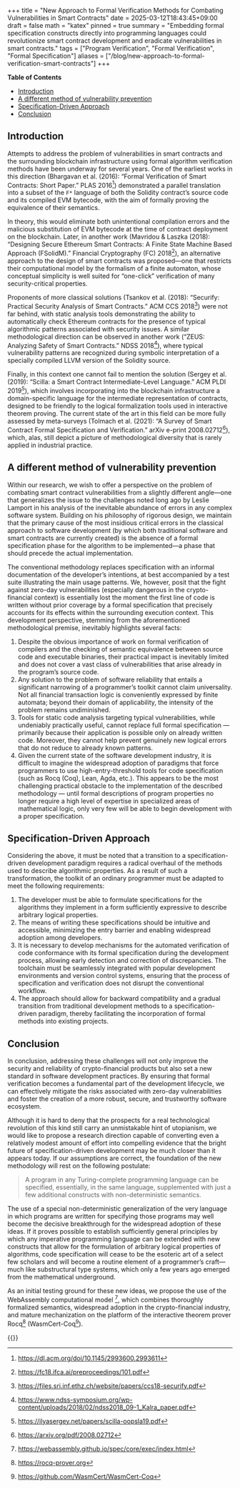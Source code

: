 +++
title = "New Approach to Formal Verification Methods for Combating Vulnerabilities in Smart Contracts"
date = 2025-03-12T18:43:45+09:00
draft = false
math = "katex"
pinned = true
summary = "Embedding formal specification constructs directly into programming languages could revolutionize smart contract development and eradicate vulnerabilities in smart contracts."
tags = ["Program Verification", "Formal Verification", "Formal Specification"]
aliases = ["/blog/new-approach-to-formal-verification-smart-contracts"]
+++

**Table of Contents**
- [Introduction](#introduction)
- [A different method of vulnerability prevention](#a-different-method-of-vulnerability-prevention)
- [Specification-Driven Approach](#specification-driven-approach)
- [Conclusion](#conclusion)


## Introduction

Attempts to address the problem of vulnerabilities in smart contracts and the surrounding blockchain infrastructure using formal algorithm verification methods have been underway for several years. One of the earliest works in this direction (Bhargavan et al. (2016): “Formal Verification of Smart Contracts: Short Paper.” PLAS 2016[^1]) demonstrated a parallel translation into a subset of the `F*` language of both the Solidity contract’s source code and its compiled EVM bytecode, with the aim of formally proving the equivalence of their semantics.

In theory, this would eliminate both unintentional compilation errors and the malicious substitution of EVM bytecode at the time of contract deployment on the blockchain. Later, in another work (Mavridou & Laszka (2018): “Designing Secure Ethereum Smart Contracts: A Finite State Machine Based Approach (FSolidM).” Financial Cryptography (FC) 2018[^2]), an alternative approach to the design of smart contracts was proposed—one that restricts their computational model by the formalism of a finite automaton, whose conceptual simplicity is well suited for “one-click” verification of many security-critical properties.

Proponents of more classical solutions (Tsankov et al. (2018): “Securify: Practical Security Analysis of Smart Contracts.” ACM CCS 2018[^3]) were not far behind, with static analysis tools demonstrating the ability to automatically check Ethereum contracts for the presence of typical algorithmic patterns associated with security issues. A similar methodological direction can be observed in another work (“ZEUS: Analyzing Safety of Smart Contracts.” NDSS 2018[^4]), where typical vulnerability patterns are recognized during symbolic interpretation of a specially compiled LLVM version of the Solidity source.

Finally, in this context one cannot fail to mention the solution (Sergey et al. (2019): “Scilla: a Smart Contract Intermediate-Level Language.” ACM PLDI 2019[^5]), which involves incorporating into the blockchain infrastructure a domain-specific language for the intermediate representation of contracts, designed to be friendly to the logical formalization tools used in interactive theorem proving. The current state of the art in this field can be more fully assessed by meta-surveys (Tolmach et al. (2021): “A Survey of Smart Contract Formal Specification and Verification.” arXiv e-print 2008.02712[^6]), which, alas, still depict a picture of methodological diversity that is rarely applied in industrial practice.

## A different method of vulnerability prevention

Within our research, we wish to offer a perspective on the problem of combating smart contract vulnerabilities from a slightly different angle—one that generalizes the issue to the challenges noted long ago by Leslie Lamport in his analysis of the inevitable abundance of errors in any complex software system. Building on his philosophy of rigorous design, we maintain that the primary cause of the most insidious critical errors in the classical approach to software development (by which both traditional software and smart contracts are currently created) is the absence of a formal specification phase for the algorithm to be implemented—a phase that should precede the actual implementation.

The conventional methodology replaces specification with an informal documentation of the developer’s intentions, at best accompanied by a test suite illustrating the main usage patterns. We, however, posit that the fight against zero-day vulnerabilities (especially dangerous in the crypto-financial context) is essentially lost the moment the first line of code is written without prior coverage by a formal specification that precisely accounts for its effects within the surrounding execution context. This development perspective, stemming from the aforementioned methodological premise, inevitably highlights several facts:

1. Despite the obvious importance of work on formal verification of compilers and the checking of semantic equivalence between source code and executable binaries, their practical impact is inevitably limited and does not cover a vast class of vulnerabilities that arise already in the program’s source code.
2. Any solution to the problem of software reliability that entails a significant narrowing of a programmer’s toolkit cannot claim universality. Not all financial transaction logic is conveniently expressed by finite automata; beyond their domain of applicability, the intensity of the problem remains undiminished.
3. Tools for static code analysis targeting typical vulnerabilities, while undeniably practically useful, cannot replace full formal specification — primarily because their application is possible only on already written code. Moreover, they cannot help prevent genuinely new logical errors that do not reduce to already known patterns.
4. Given the current state of the software development industry, it is difficult to imagine the widespread adoption of paradigms that force programmers to use high-entry-threshold tools for code specification (such as Rocq (Coq), Lean, Agda, etc.). This appears to be the most challenging practical obstacle to the implementation of the described methodology — until formal descriptions of program properties no longer require a high level of expertise in specialized areas of mathematical logic, only very few will be able to begin development with a proper specification.

## Specification-Driven Approach

Considering the above, it must be noted that a transition to a specification-driven development paradigm requires a radical overhaul of the methods used to describe algorithmic properties. As a result of such a transformation, the toolkit of an ordinary programmer must be adapted to meet the following requirements:

1. The developer must be able to formulate specifications for the algorithms they implement in a form sufficiently expressive to describe arbitrary logical properties.
2. The means of writing these specifications should be intuitive and accessible, minimizing the entry barrier and enabling widespread adoption among developers.
3. It is necessary to develop mechanisms for the automated verification of code conformance with its formal specification during the development process, allowing early detection and correction of discrepancies.
The toolchain must be seamlessly integrated with popular development environments and version control systems, ensuring that the process of specification and verification does not disrupt the conventional workflow.
1. The approach should allow for backward compatibility and a gradual transition from traditional development methods to a specification-driven paradigm, thereby facilitating the incorporation of formal methods into existing projects.

## Conclusion

In conclusion, addressing these challenges will not only improve the security and reliability of crypto-financial products but also set a new standard in software development practices. By ensuring that formal verification becomes a fundamental part of the development lifecycle, we can effectively mitigate the risks associated with zero-day vulnerabilities and foster the creation of a more robust, secure, and trustworthy software ecosystem.

Although it is hard to deny that the prospects for a real technological revolution of this kind still carry an unmistakable hint of utopianism, we would like to propose a research direction capable of converting even a relatively modest amount of effort into compelling evidence that the bright future of specification-driven development may be much closer than it appears today. If our assumptions are correct, the foundation of the new methodology will rest on the following postulate:

> A program in any Turing-complete programming language can be specified, essentially, in the same language, supplemented with just a few additional constructs with non-deterministic semantics.

The use of a special non-deterministic generalization of the very language in which programs are written for specifying those programs may well become the decisive breakthrough for the widespread adoption of these ideas. If it proves possible to establish sufficiently general principles by which any imperative programming language can be extended with new constructs that allow for the formulation of arbitrary logical properties of algorithms, code specification will cease to be the esoteric art of a select few scholars and will become a routine element of a programmer’s craft—much like substructural type systems, which only a few years ago emerged from the mathematical underground.

As an initial testing ground for these new ideas, we propose the use of the WebAssembly computational model [^7], which combines thoroughly formalized semantics, widespread adoption in the crypto-financial industry, and mature mechanization on the platform of the interactive theorem prover Rocq[^8] (WasmCert-Coq[^9]).

[^1]: https://dl.acm.org/doi/10.1145/2993600.2993611
[^2]: https://fc18.ifca.ai/preproceedings/101.pdf
[^3]: https://files.sri.inf.ethz.ch/website/papers/ccs18-securify.pdf
[^4]: https://www.ndss-symposium.org/wp-content/uploads/2018/02/ndss2018_09-1_Kalra_paper.pdf
[^5]: https://ilyasergey.net/papers/scilla-oopsla19.pdf
[^6]: https://arxiv.org/pdf/2008.02712
[^7]: https://webassembly.github.io/spec/core/exec/index.html
[^8]: https://rocq-prover.org
[^9]: https://github.com/WasmCert/WasmCert-Coq

{{<post-socials page_content_type="blog" telegram_post_id="29" x_post_id="1899760615893434710">}}
